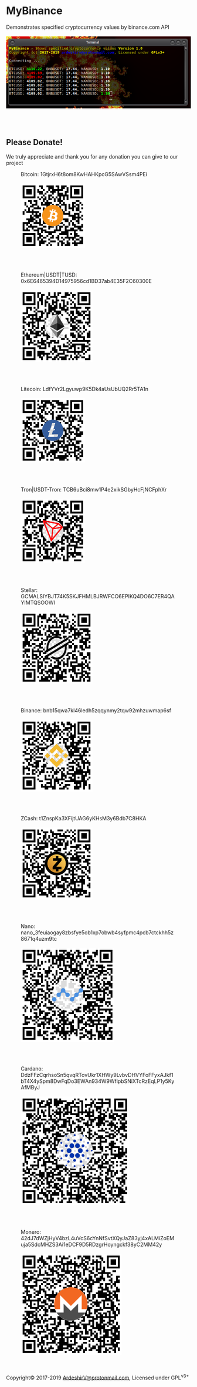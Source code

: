 # MyBinance
Demonstrates specified cryptocurrency values by binance.com API<br/><br/>
<img alt="Run MyBinance" src="https://raw.githubusercontent.com/ArdeshirV/MyBinance/master/img/Run_MyBinance.png">

<br/><br/>
    <main>
      <article>
        <section>
          <h2>Please Donate!</h2>
          <p>We truly appreciate and thank you for any donation you can give to our project</p>
          <figure>
            <figcaption>Bitcoin: 1GtjrxH6t8om8KwHAHKpcG5SAwVSsm4PEi</figcaption>
            <br/>
            <img src="https://raw.githubusercontent.com/ArdeshirV/resources/master/Wallets/Donation/QR/Bitcoin%201GtjrxH6t8om8KwHAHKpcG5SAwVSsm4PEi.png">
          </figure>
          <br/>
          <br/>
          <figure>
            <figcaption>Ethereum|USDT|TUSD: 0x6E6465394D14975956cd1BD37ab4E35F2C60300E</figcaption>
            <br/>
            <img src="https://raw.githubusercontent.com/ArdeshirV/resources/master/Wallets/Donation/QR/Ethereum%200x6E6465394D14975956cd1BD37ab4E35F2C60300E.png">
          </figure>
          <br/>
          <br/>
          <figure>
            <figcaption>Litecoin: LdfYVr2Lgyuwp9K5Dk4aUsUbUQ2Rr5TA1n</figcaption>
            <br/>
            <img src="https://raw.githubusercontent.com/ArdeshirV/resources/master/Wallets/Donation/QR/Litecoin%20LdfYVr2Lgyuwp9K5Dk4aUsUbUQ2Rr5TA1n.png">
          </figure>
          <br/>
          <br/>
          <figure>
            <figcaption>Tron|USDT-Tron: TCB6uBci8mw1P4e2xikSGbyHcFjNCFphXr</figcaption>
            <br/>
            <img src="https://raw.githubusercontent.com/ArdeshirV/resources/master/Wallets/Donation/QR/Tron%20TCB6uBci8mw1P4e2xikSGbyHcFjNCFphXr.png">
          </figure>
          <br/>
          <br/>
          <figure>
            <figcaption>Stellar: GCMALSIYBJT74K5SKJFHMLBJRWFCO6EPIKQ4DO6C7ER4QAYIMTQSOOWI</figcaption>
            <br/>
            <img src="https://raw.githubusercontent.com/ArdeshirV/resources/master/Wallets/Donation/QR/Stellar%20GCMALSIYBJT74K5SKJFHMLBJRWFCO6EPIKQ4DO6C7ER4QAYIMTQSOOWI.png">
          </figure>
          <br/>
          <br/>
          <figure>
            <figcaption>Binance: bnb15qwa7kl46ledh5zqqynmy2tqw92mhzuwmap6sf</figcaption>
            <br/>
            <img src="https://raw.githubusercontent.com/ArdeshirV/resources/master/Wallets/Donation/QR/Binance%20bnb15qwa7kl46ledh5zqqynmy2tqw92mhzuwmap6sf.png">
          </figure>
          <br/>
          <br/>
          <figure>
            <figcaption>ZCash: t1ZnspKa3XFijtUAG6yKHsM3y6Bdb7C8HKA</figcaption>
            <br/>
            <img src="https://raw.githubusercontent.com/ArdeshirV/resources/master/Wallets/Donation/QR/ZCash%20t1ZnspKa3XFijtUAG6yKHsM3y6Bdb7C8HKA.png">
          </figure>
          <br/>
          <br/>
          <figure>
            <figcaption>Nano: nano_3feuiaogay8zbsfye5ob1xp7obwb4syfpmc4pcb7ctckhh5z8671q4uzm9tc</figcaption>
            <br/>
            <img src="https://raw.githubusercontent.com/ArdeshirV/resources/master/Wallets/Donation/QR/Nano%20nano_3feuiaogay8zbsfye5ob1xp7obwb4syfpmc4pcb7ctckhh5z8671q4uzm9tc.png">
          </figure>
          <br/>
          <br/>
          <figure>
            <figcaption>Cardano: DdzFFzCqrhsoSn5qvqRTovUkr1XHWy9LvbvDHVYFoFFyxAJkf1bT4X4ySpm8DwFqDo3EWAn934W9WfipbSNiXTcRzEqLP1y5KyAfMByJ</figcaption>
            <br/>
            <img src="https://raw.githubusercontent.com/ArdeshirV/resources/master/Wallets/Donation/QR/Cardano%20DdzFFzCqrhsoSn5qvqRTovUkr1XHWy9LvbvDHVYFoFFyxAJkf1bT4X4ySpm8DwFqDo3EWAn934W9WfipbSNiXTcRzEqLP1y5KyAfMByJ.png">
          </figure>
          <br/>
          <br/>
          <figure>
            <figcaption>Monero: 42dJ7dWZjHyV4bzL4uVcS6cYnNfSvtXQyJaZ83yj4xALMiZoEMuja5SdcMHZS3Ai1eDCF9D5RDzgrHoyngckf38yC2MM42y</figcaption>
            <br/>
            <img src="https://raw.githubusercontent.com/ArdeshirV/resources/master/Wallets/Donation/QR/Monero%2042dJ7dWZjHyV4bzL4uVcS6cYnNfSvtXQyJaZ83yj4xALMiZoEMuja5SdcMHZS3Ai1eDCF9D5RDzgrHoyngckf38yC2MM42y.png">
          </figure>
        </section>
      </article>
    </main>
    <br/><br/>
    <footer>
        <p style="margin: auto;">
           Copyright&copy; 2017-2019 <a href="mailto:ArdeshirV@protonmail.com" alt="email">ArdeshirV@protonmail.com</a>, Licensed under GPL<sup>v3+</sup>
        <p/>
    </footer>
